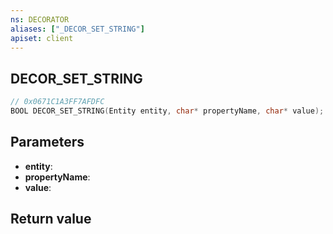 ```yaml
---
ns: DECORATOR
aliases: ["_DECOR_SET_STRING"]
apiset: client
---
```

## DECOR_SET_STRING

```c
// 0x0671C1A3FF7AFDFC
BOOL DECOR_SET_STRING(Entity entity, char* propertyName, char* value);
```


## Parameters
* **entity**:
* **propertyName**:
* **value**:

## Return value